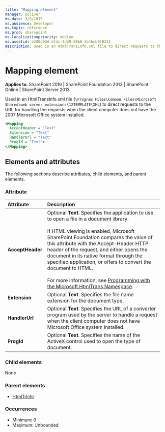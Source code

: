 ```yaml
---
title: "Mapping element"
manager: soliver
ms.date: 3/9/2015
ms.audience: Developer
ms.topic: reference
ms.prod: sharepoint
ms.localizationpriority: medium
ms.assetid: b280a03d-dfdc-4d29-98b0-3e4bcb0f8231
description: Used in an HtmlTransInfo.xml file to direct requests to the URL for handling the requests when the client computer does not have the 2007 Microsoft Office system installed.
---
```


# Mapping element

**Applies to:** SharePoint 2016 | SharePoint Foundation 2013 | SharePoint Online | SharePoint Server 2013
  
Used in an HtmlTransInfo.xml file (`\Program Files\Common Files\Microsoft Shared\web server extensions\12TEMPLATE\XML`) to direct requests to the URL for handling the requests when the client computer does not have the 2007 Microsoft Office system installed.
  
```XML
<Mapping
  AcceptHeader = "Text"
  Extension = "Text"
  HandlerUrl = "Text"
  ProgId = "Text">
</Mapping>
```

## Elements and attributes

The following sections describe attributes, child elements, and parent elements.

### Attribute

|**Attribute**|**Description**|
|:-----|:-----|
|**AcceptHeader** <br/> |Optional **Text**. Specifies the application to use to open a file in a document library.<br/><br/>If HTML viewing is enabled, Microsoft SharePoint Foundation compares the value of this attribute with the Accept-Header HTTP header of the request, and either opens the document in its native format through the specified application, or offers to convert the document to HTML.<br/><br/>For more information, see [Programming with the Microsoft.HtmlTrans Namespace](https://msdn.microsoft.com/library/ed3b5457-0dbd-49f7-b60e-545b44d4a2b2%28Office.15%29.aspx).  <br/> |
|**Extension** <br/> |Optional **Text**. Specifies the file name extension for the document type.  <br/> |
|**HandlerUrl** <br/> |Optional **Text**. Specifies the URL of a converter program used by the server to handle a request when the client computer does not have Microsoft Office system installed.  <br/> |
|**ProgId** <br/> |Optional **Text**. Specifies the name of the ActiveX control used to open the type of document.  <br/> |
   
### Child elements

None
   
### Parent elements

- [HtmlTrInfo](htmltrinfo-element.md)
   
### Occurrences

- Minimum: 0
- Maximum: Unbounded
   
<br/>
